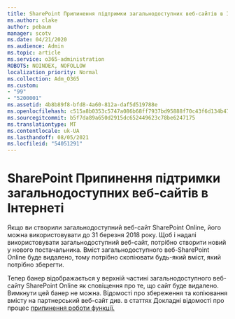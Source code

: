 ```yaml
---
title: SharePoint Припинення підтримки загальнодоступних веб-сайтів в Інтернеті
ms.author: clake
author: pebaum
manager: scotv
ms.date: 04/21/2020
ms.audience: Admin
ms.topic: article
ms.service: o365-administration
ROBOTS: NOINDEX, NOFOLLOW
localization_priority: Normal
ms.collection: Adm_O365
ms.custom:
- "99"
- "5200001"
ms.assetid: 4b8b89f8-bfd8-4a60-812a-daf5d519788e
ms.openlocfilehash: c515a8b0353c5747a086b68ff7937bd95888f70c43f6d134b4756653e2177b0b
ms.sourcegitcommit: b5f7da89a650d2915dc652449623c78be6247175
ms.translationtype: MT
ms.contentlocale: uk-UA
ms.lasthandoff: 08/05/2021
ms.locfileid: "54051291"
---
```

# <a name="sharepoint-online-public-websites-are-being-discontinued"></a>SharePoint Припинення підтримки загальнодоступних веб-сайтів в Інтернеті

Якщо ви створили загальнодоступний веб-сайт SharePoint Online, його можна використовувати до 31 березня 2018 року. Щоб і надалі використовувати загальнодоступний веб-сайт, потрібно створити новий у нового постачальника. Вміст загальнодоступного веб-SharePoint Online буде видалено, тому потрібно скопіювати будь-який вміст, який потрібно зберегти.
  
Тепер банер відображається у верхній частині загальнодоступного веб-сайту SharePoint Online як сповіщення про те, що сайт буде видалено. Вимкнути цей банер не можна. Відомості про збереження та копіювання вмісту на партнерський веб-сайт див. в статтях Докладні відомості про процес [припинення роботи функції.](https://go.microsoft.com/fwlink/?linkid=866980)
  